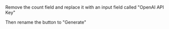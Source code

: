 Remove the count field and replace it with an input field called "OpenAI API Key"

Then rename the button to "Generate"
